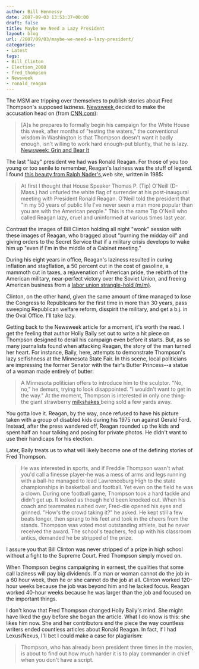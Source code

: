 ```yaml
---
author: Bill Hennessy
date: 2007-09-03 13:53:37+00:00
draft: false
title: Maybe We Need a Lazy President
layout: blog
url: /2007/09/03/maybe-we-need-a-lazy-president/
categories:
- Latest
tags:
- Bill_Clinton
- Election_2008
- fred_thompson
- Newsweek
- ronald_reagan
---
```


The MSM are tripping over themselves to publish stories about Fred Thompson's supposed laziness. [Newsweek ](https://www.msnbc.msn.com/id/20546334/site/newsweek/page/0/)decided to make the accusation head on (from [CNN.com](https://politicalticker.blogs.cnn.com/)):


> [A]s he prepares to formally begin his campaign for the White House this week, after months of "testing the waters," the conventional wisdom in Washington is that Thompson doesn't want it badly enough, isn't willing to work hard enough-put bluntly, that he is lazy. [Newsweek: Grin and Bear It](https://www.msnbc.msn.com/id/20546334/site/newsweek/page/0/)


The last "lazy" president we had was Ronald Reagan. For those of you too young or too senile to remember, Reagan's laziness was the stuff of legend. I found [this beauty from Ralph Nader's ](https://www.nader.org/template.php?/archives/701-Tip-ONeills-Strategic-Attack-on-Reagan.html)web site, written in 1985:


> At first I thought that House Speaker Thomas P. (Tip) O'Neill (D-Mass.) had unfurled the white flag of surrender at his post-inaugural meeting with President Ronald Reagan. O'Neill told the president that "in my 50 years of public life I've never seen a man more popular than you are with the American people." This is the same Tip O'Neill who called Reagan lazy, cruel and uninformed at various times last year.


Contrast the images of Bill Clinton holding all night "wonk" session with these images of Reagan, who bragged about "burning the midday oil" and giving orders to the Secret Service that if a military crisis develops to wake him up "even if I'm in the middle of a Cabinet meeting."

During his eight years in office, Reagan's laziness resulted in curing inflation and stagflation, a 50 percent cut in the cost of gasoline, a mammoth cut in taxes, a rejuvenation of American pride, the rebirth of the American military, near-perfect victory over the Soviet Union, and freeing American business from a [labor union strangle-hold (m/m)](https://michellemalkin.com/2007/09/03/blowing-the-whistle-on-big-labor/).

Clinton, on the other hand, given the same amount of time managed to lose the Congress to Republicans for the first time in more than 30 years, pass sweeping Republican welfare reform, disspirit the military, and get a b.j. in the Oval Office. I'll take lazy.

Getting back to the Newsweek article for a moment, it's worth the read. I get the feeling that author Holly Baily set out to write a hit piece on Thompson designed to derail his campaign even before it starts. But, as so many journalists found when attacking Reagan, the story of the man turned her heart. For instance, Baily, here, attempts to demonstrate Thompson's lazy selfishness at the Minnesota State Fair. In this scene, local politicians are impressing the former Senator with the fair's Butter Princess--a statue of a woman made entirely of butter:


> A Minnesota politician offers to introduce him to the sculptor. "No, no," he demurs, trying to look disappointed. "I wouldn't want to get in the way." At the moment, Thompson is interested in only one thing-the giant strawberry [milkshakes ](https://lazyway.blogs.com/lazy_way/2005/04/the_ice_cream_s_5.html)being sold a few yards away.


You gotta love it. Reagan, by the way, once refused to have his picture taken with a group of disabled kids during his 1975 run against Gerald Ford. Instead, after the press wandered off, Reagan rounded up the kids and spent half an hour talking and posing for private photos. He didn't want to use their handicaps for his election.

Later, Baily treats us to what will likely become one of the defining stories of Fred Thompson.


> He was interested in sports, and if Freddie Thompson wasn't what you'd call a finesse player-he was a mess of arms and legs running with a ball-he managed to lead Lawrenceburg High to the state championships in basketball and football. Yet even on the field he was a clown. During one football game, Thompson took a hard tackle and didn't get up. It looked as though he'd been knocked out. When his coach and teammates rushed over, Fred-die opened his eyes and grinned. "How's the crowd taking it?" he asked. He kept still a few beats longer, then sprang to his feet and took in the cheers from the stands. Thompson was voted most outstanding athlete, but he never received the award. The school's teachers, fed up with his classroom antics, demanded he be stripped of the prize.


I assure you that Bill Clinton was never stripped of a prize in high school without a fight to the Supreme Court. Fred Thompson simply moved on.

When Thompson begins campaigning in earnest, the qualities that some call laziness will pay big dividends. If a man or woman cannot do the job in a 60 hour week, then he or she cannot do the job at all. Clinton worked 120-hour weeks because the job was beyond him and he lacked focus. Reagan worked 40-hour weeks because he was larger than the job and focused on the important things.

I don't know that Fred Thompson changed Holly Baily's mind. She might have liked the guy before she began the article. What I do know is this: she likes him now. She and her contributors end the piece the way countless writers ended countless articles about Ronald Reagan. In fact, if I had Lexus/Nexus, I'll bet I could make a case for plagiarism:


> Thompson, who has already been president three times in the movies, is about to find out how much harder it is to play commander in chief when you don't have a script.



